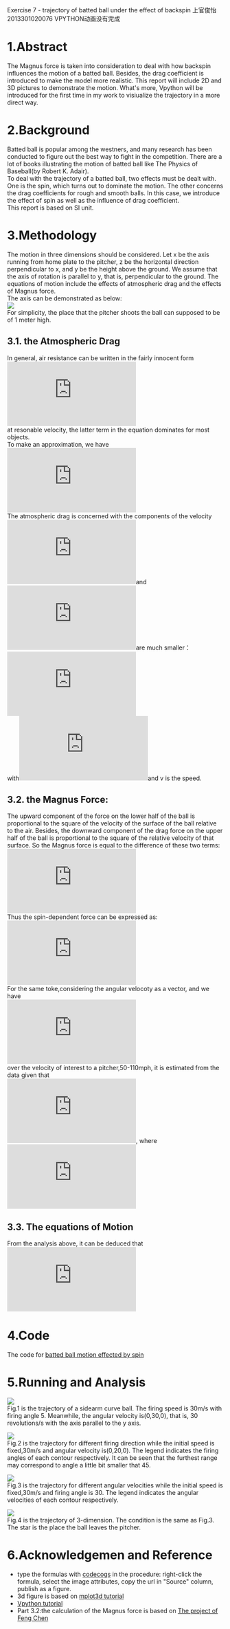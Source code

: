 Exercise 7 - trajectory of batted ball under the effect of backspin
上官俊怡 2013301020076
VPYTHON动画没有完成
# 1.Abstract    
The Magnus force is taken into consideration to deal with how backspin influences the motion of a batted ball. Besides, the drag coefficient is introduced to make the model more realistic. This report will include 2D and 3D pictures to demonstrate the motion. What's more, Vpython will be introduced for the first time in my work to visiualize the trajectory in a more direct way.  

# 2.Background    
Batted ball is popular among the westners, and many research has been conducted to figure out the best way to fight in the competition. There are a lot of books illustrating the motion of batted ball like The Physics of Baseball(by Robert K. Adair).  
To deal with the trajectory of a batted ball, two effects must be dealt with. One is the spin, which turns out to dominate the motion. The other concerns the drag coefficients for rough and smooth balls. In this case, we introduce the effect of spin as well as the influence of drag coefficient.  
This report is based on SI unit.  

# 3.Methodology  
The motion in three dimensions should be considered. Let x be the axis running from home plate to the pitcher, z be the horizontal direction perpendicular to x, and y be the height above the ground. We assume that the axis of rotation is parallel to y, that is, perpendicular to the ground. The equations of motion include the effects of atmospheric drag and the effects of Magnus force.  
The axis can be demonstrated as below:  
![](https://github.com/JunyiShangguan/computationalphysics_N2013301020076/blob/master/ex7_ch2.19/axis.png)  
For simplicity, the place that the pitcher shoots the ball can supposed to be of 1 meter high.
## 3.1. the Atmospheric Drag  
In general, air resistance can be written in the fairly innocent form  
![](http://latex.codecogs.com/gif.latex?F_%7Bdrag%7D%5Capprox-B_%7B1%7Dv-B_%7B2%7Dv%5E%7B2%7D)  
at resonable velocity, the latter term in the equation dominates for most objects.  
To make an approximation, we have  
![](http://latex.codecogs.com/gif.latex?F_%7Bdrag%7D%5Capprox-B_%7B2%7Dv%5E%7B2%7D)  
The atmospheric drag is concerned with the components of the velocity![](http://latex.codecogs.com/gif.latex?v_x)and![](http://latex.codecogs.com/gif.latex?v_y%2Cv_z)are much smaller：  
![](http://latex.codecogs.com/gif.latex?%5Cfrac%20%7B%20B_%7B2%7D%20%7D%7B%20m%20%7D%20%3D0.0039&plus;%5Cfrac%7B0.0058%7D%7B1&plus;e%5E%7B%28v-v_%7Bd%7D%29/%5CDelta%7D%7D)  
with![](http://latex.codecogs.com/gif.latex?%5CDelta%3D5m/s%2Cv_%7Bd%7D%3D35m/s)and v is the speed.  

## 3.2. the Magnus Force:  
The upward component of the force on the lower half of the ball is proportional to the square of the velocity of the surface of the ball relative to the air. Besides, the downward component of the drag force on the upper half of the ball is proportional to the square of the relative velocity of that surface. So the Magnus force is equal to the difference of these two terms:  
![](http://latex.codecogs.com/gif.latex?F_M%5Cpropto%28v&plus;r%5Comega%29%5E2-%28v-r%5Comega%29%5E2%5Csim%20vr%5Comega)  
Thus the spin-dependent force can be expressed as:  
![](http://latex.codecogs.com/gif.latex?F_M%3DS_0%5Comega%20v_x)  
For the same toke,considering the angular velocoty as a vector, and we have  
![](http://latex.codecogs.com/gif.latex?%5Cvec%7BF%7D_M%3DS_0%5Cvec%7B%5Comega%7D%5Ctimes%5Cvec%7Bv%7D%3DS_0%28%5Comega_yv_z-%5Comega_zv_y%29%5Cvec%7Bx%7D&plus;S_0%28%5Comega_zv_x-%5Comega_xv_z%29%5Cvec%7By%7D&plus;S_0%28%5Comega_xv_y-%5Comega_yv_x%29%5Cvec%7Bz%7D)  
over the velocity of interest to a pitcher,50-110mph, it is estimated from the data given that  
![](http://latex.codecogs.com/gif.latex?S_0/m%5Capprox4.1%5Ctimes10%5E%7B-4%7D), where ![](http://latex.codecogs.com/gif.latex?m%5Capprox149g)  

## 3.3. The equations of Motion
From the analysis above, it can be deduced that  
![](http://latex.codecogs.com/gif.latex?%5C%5C%5Cfrac%7B%5Cmathrm%7Bd%7D%5E2x%20%7D%7B%5Cmathrm%7Bd%7D%20t%5E2%7D%3D-Bvv_x&plus;%5Cfrac%7BS_0%7D%7Bm%7D%28%5Comega_yv_z-%5Comega_zv_y%29%20%5C%5C%5Cfrac%7B%5Cmathrm%7Bd%7D%5E2y%20%7D%7B%5Cmathrm%7Bd%7D%20t%5E2%7D%3D-Bvv_y&plus;%5Cfrac%7BS_0%7D%7Bm%7D%28%5Comega_zv_x-%5Comega_xv_z%29-g%20%5C%5C%5Cfrac%7B%5Cmathrm%7Bd%7D%5E2z%20%7D%7B%5Cmathrm%7Bd%7D%20t%5E2%7D%3D-Bvv_z&plus;%5Cfrac%7BS_0%7D%7Bm%7D%28%5Comega_xv_y-%5Comega_yv_x%29)  

# 4.Code  
The code for [batted ball motion effected by spin](https://github.com/JunyiShangguan/computationalphysics_N2013301020076/blob/master/ex7_ch2.19/ex7_ball.py)  

# 5.Running and Analysis
![](https://github.com/JunyiShangguan/computationalphysics_N2013301020076/blob/master/ex7_ch2.19/fig7.1.png)  
Fig.1 is the trajectory of a sidearm curve ball. The firing speed is 30m/s with firing angle 5. Meanwhile, the angular velocity is(0,30,0), that is, 30 revolutions/s with the axis parallel to the y axis.  

![](https://github.com/JunyiShangguan/computationalphysics_N2013301020076/blob/master/ex7_ch2.19/figure7.2.png)  
Fig.2 is the trajectory for different firing direction while the initial speed is fixed,30m/s and angular velocity is(0,20,0). The legend indicates the firing angles of each contour respectively. It can be seen that the furthest range may correspond to angle a little bit smaller that 45.  

![](https://github.com/JunyiShangguan/computationalphysics_N2013301020076/blob/master/ex7_ch2.19/fig7.3.png)  
Fig.3 is the trajectory for different angular velocities while the initial speed is fixed,30m/s and firing angle is 30. The legend indicates the angular velocities of each contour respectively.  

![](https://github.com/JunyiShangguan/computationalphysics_N2013301020076/blob/master/ex7_ch2.19/figure7.4.png)  
Fig.4 is the trajectory of 3-dimension. The condition is the same as Fig.3. The star is the place the ball leaves the pitcher.  

# 6.Acknowledgemen and Reference  
- type the formulas with [codecogs](http://latex.codecogs.com/) in the procedure: right-click the formula, select the image attributes, copy the url in "Source" column, publish as a figure.  
- 3d figure is based on [mplot3d tutorial](http://matplotlib.org/mpl_toolkits/mplot3d/tutorial.html#scatter-plots)  
- [Vpython tutorial](http://vpython.org/)
- Part 3.2:the calculation of the Magnus force is based on [The project of Feng Chen](https://www.zybuluo.com/355073677/note/339666)
